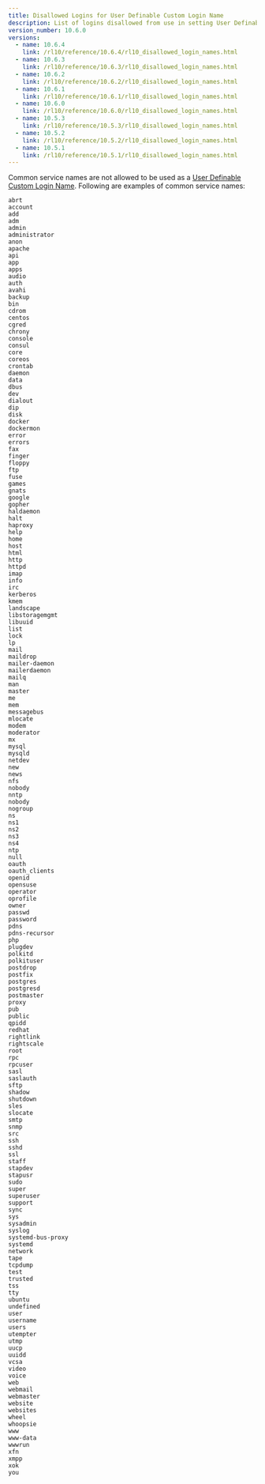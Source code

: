 ```yaml
---
title: Disallowed Logins for User Definable Custom Login Name
description: List of logins disallowed from use in setting User Definable Custom Login Name
version_number: 10.6.0
versions:
  - name: 10.6.4
    link: /rl10/reference/10.6.4/rl10_disallowed_login_names.html
  - name: 10.6.3
    link: /rl10/reference/10.6.3/rl10_disallowed_login_names.html
  - name: 10.6.2
    link: /rl10/reference/10.6.2/rl10_disallowed_login_names.html
  - name: 10.6.1
    link: /rl10/reference/10.6.1/rl10_disallowed_login_names.html
  - name: 10.6.0
    link: /rl10/reference/10.6.0/rl10_disallowed_login_names.html
  - name: 10.5.3
    link: /rl10/reference/10.5.3/rl10_disallowed_login_names.html
  - name: 10.5.2
    link: /rl10/reference/10.5.2/rl10_disallowed_login_names.html
  - name: 10.5.1
    link: /rl10/reference/10.5.1/rl10_disallowed_login_names.html
---
```

Common service names are not allowed to be used as a [User Definable Custom Login Name](rl10_managed_ssh_login.html#login-names-user-definable-custom-login-name). Following are examples of common service names:

```
abrt
account
add
adm
admin
administrator
anon
apache
api
app
apps
audio
auth
avahi
backup
bin
cdrom
centos
cgred
chrony
console
consul
core
coreos
crontab
daemon
data
dbus
dev
dialout
dip
disk
docker
dockermon
error
errors
fax
finger
floppy
ftp
fuse
games
gnats
google
gopher
haldaemon
halt
haproxy
help
home
host
html
http
httpd
imap
info
irc
kerberos
kmem
landscape
libstoragemgmt
libuuid
list
lock
lp
mail
maildrop
mailer-daemon
mailerdaemon
mailq
man
master
me
mem
messagebus
mlocate
modem
moderator
mx
mysql
mysqld
netdev
new
news
nfs
nobody
nntp
nobody
nogroup
ns
ns1
ns2
ns3
ns4
ntp
null
oauth
oauth_clients
openid
opensuse
operator
oprofile
owner
passwd
password
pdns
pdns-recursor
php
plugdev
polkitd
polkituser
postdrop
postfix
postgres
postgresd
postmaster
proxy
pub
public
qpidd
redhat
rightlink
rightscale
root
rpc
rpcuser
sasl
saslauth
sftp
shadow
shutdown
sles
slocate
smtp
snmp
src
ssh
sshd
ssl
staff
stapdev
stapusr
sudo
super
superuser
support
sync
sys
sysadmin
syslog
systemd-bus-proxy
systemd
network
tape
tcpdump
test
trusted
tss
tty
ubuntu
undefined
user
username
users
utempter
utmp
uucp
uuidd
vcsa
video
voice
web
webmail
webmaster
website
websites
wheel
whoopsie
www
www-data
wwwrun
xfn
xmpp
xok
you
```
